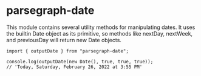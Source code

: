 # parsegraph-date

This module contains several utility methods for
manipulating dates. It uses the builtin Date object as its
primitive, so methods like nextDay, nextWeek, and previousDay
will return new Date objects.

    import { outputDate } from "parsegraph-date";

    console.log(outputDate(new Date(), true, true, true));
    // 'Today, Saturday, February 26, 2022 at 3:55 PM'
